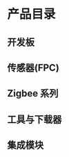# 产品目录

## 开发板

<ProductCard
	img="/wiki/controller/spark-c3/img/SparkC3-Main.png"
	name="Spark-C3"
	link="/wiki/controller/spark-c3"
/>

<ProductCard
	img="/wiki/controller/C003-ESP32-C3-TFT-DevKit/img/esp32-c3-tft-devkit-main.png"
	name="ESP32-C3 TFT Devkit"
	link="/wiki/controller/esp32-c3-tft-devkit/"
/>

## 传感器(FPC)

<ProductCard
	img="/wiki/fpc-series/fpc-sht30/img/FPC-SHT30.png"
	name="FPC-SHT30"
	link="/wiki/fpc-sensor/fpc-sht30"
/>

<ProductCard
	img="/wiki/fpc-series/fpc-sht40/img/FPC-ENV2.png"
	name="FPC-SHT40"
	link="/wiki/fpc-sensor/fpc-sht40"
/>

<ProductCard
	img="/wiki/fpc-series/fpc-opt3001/img/FPC-OPT3001.png"
	name="FPC-OPT3001"
	link="/wiki/fpc-sensor/fpc-opt3001"
/>

## Zigbee 系列

<ProductCard
	img="/wiki/zigbee-series/om15020-jn5169/img/product.png"
	name="OM15020-JN5169"
	link="/wiki/zigbee-series/om15020-jn5169"
/>

<ProductCard
	img="/wiki/zigbee-series/om15080-jn5189/img/product.png"
	name="FPC-OPT3001"
	link="/wiki/zigbee-series/om15080-jn5189"
/>

## 工具与下载器

<ProductCard
	img="/wiki/tools/tiny-serial/img/T001-TinySerial-main.png"
	name="Tiny Serial"
	link="/wiki/tools/tiny-serial/"
/>

<ProductCard
	img="/wiki/tools/ch343p/img/CH343P-V01-main.png"
	name="CH343P 串口下载器"
	link="/wiki/tools/ch343p/"
/>

## 集成模块

<ProductCard
	img="/wiki/module-series/imu-module/img/imu-overview.png"
	name="IMU Module"
	link="/wiki/module-series/imu-module/"
/>
